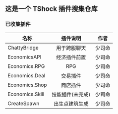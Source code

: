 ## 这是一个 TShock 插件搜集仓库

### 已收集插件

| 名称            |     插件说明     |  作者  |
| --------------- | :--------------: | :----: |
| ChattyBridge    |   用于跨服聊天   | 少司命 |
| EconomicsAPI    |   经济插件前置   | 少司命 |
| Economics.RPG   |       RPG        | 少司命 |
| Economics.Deal  |     交易插件     | 少司命 |
| Economics.Shop  |     商店插件     | 少司命 |
| Economics.Skill | 技能插件(未完成) | 少司命 |
| CreateSpawn     |  出生点建筑生成  | 少司命 |
